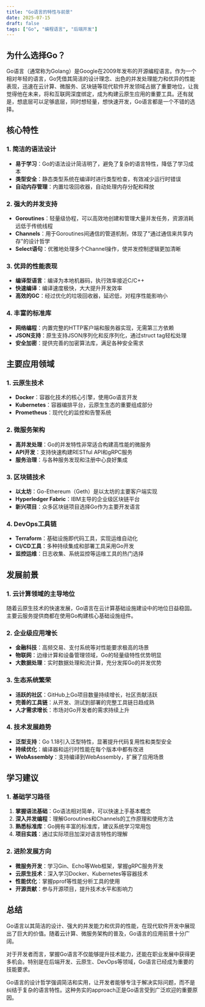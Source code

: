 ```yaml
---
title: "Go语言的特性与前景"
date: 2025-07-15
draft: false
tags: ["Go", "编程语言", "后端开发"]
---
```


## 为什么选择Go？
Go语言（通常称为Golang）是Google在2009年发布的开源编程语言。作为一个相对年轻的语言，Go凭借其简洁的设计理念、出色的并发处理能力和优异的性能表现，迅速在云计算、微服务、区块链等现代软件开发领域占据了重要地位，让我觉得他在未来，将和互联网深度绑定，成为构建云原生应用的重要工具。还有就是，想底层可以足够底层，同时想轻量，想快速开发，Go语言都是一个不错的选择。

## 核心特性

### 1. 简洁的语法设计
- **易于学习**：Go的语法设计简洁明了，避免了复杂的语言特性，降低了学习成本
- **类型安全**：静态类型系统在编译时进行类型检查，有效减少运行时错误
- **自动内存管理**：内置垃圾回收器，自动处理内存分配和释放

### 2. 强大的并发支持
- **Goroutines**：轻量级协程，可以高效地创建和管理大量并发任务，资源消耗远低于传统线程
- **Channels**：用于Goroutines间通信的管道机制，体现了"通过通信来共享内存"的设计哲学
- **Select语句**：优雅地处理多个Channel操作，使并发控制逻辑更加清晰

### 3. 优异的性能表现
- **编译型语言**：编译为本地机器码，执行效率接近C/C++
- **快速编译**：编译速度极快，大大提升开发效率
- **高效的GC**：经过优化的垃圾回收器，延迟低，对程序性能影响小

### 4. 丰富的标准库
- **网络编程**：内置完整的HTTP客户端和服务器实现，无需第三方依赖
- **JSON支持**：原生支持JSON序列化和反序列化，通过struct tag轻松处理
- **安全加密**：提供完善的加密算法库，满足各种安全需求

## 主要应用领域

### 1. 云原生技术
- **Docker**：容器化技术的核心引擎，使用Go语言开发
- **Kubernetes**：容器编排平台，云原生生态的重要组成部分
- **Prometheus**：现代化的监控和告警系统

### 2. 微服务架构
- **高并发处理**：Go的并发特性非常适合构建高性能的微服务
- **API开发**：支持快速构建RESTful API和gRPC服务
- **服务治理**：与各种服务发现和注册中心良好集成

### 3. 区块链技术
- **以太坊**：Go-Ethereum（Geth）是以太坊的主要客户端实现
- **Hyperledger Fabric**：IBM主导的企业级区块链平台
- **新兴项目**：众多区块链项目选择Go作为主要开发语言

### 4. DevOps工具链
- **Terraform**：基础设施即代码工具，实现运维自动化
- **CI/CD工具**：多种持续集成和部署工具采用Go开发
- **监控运维**：日志收集、系统监控等运维工具的热门选择

## 发展前景

### 1. 云计算领域的主导地位
随着云原生技术的快速发展，Go语言在云计算基础设施建设中的地位日益稳固。主要云服务提供商都在使用Go构建核心基础设施组件。

### 2. 企业级应用增长
- **金融科技**：高频交易、支付系统等对性能要求极高的场景
- **物联网**：边缘计算和设备管理领域，Go的轻量级特性优势明显
- **大数据处理**：实时数据处理和流计算，充分发挥Go的并发优势

### 3. 生态系统繁荣
- **活跃的社区**：GitHub上Go项目数量持续增长，社区贡献活跃
- **完善的工具链**：从开发、测试到部署的完整工具链日趋成熟
- **人才需求增长**：市场对Go开发者的需求持续上升

### 4. 技术发展趋势
- **泛型支持**：Go 1.18引入泛型特性，显著提升代码复用性和类型安全
- **持续优化**：编译器和运行时性能在每个版本中都有改进
- **WebAssembly**：支持编译到WebAssembly，扩展了应用场景

## 学习建议

### 1. 基础学习路径
1. **掌握语法基础**：Go语法相对简单，可以快速上手基本概念
2. **深入并发编程**：理解Goroutines和Channels的工作原理和使用方法
3. **熟悉标准库**：Go拥有丰富的标准库，建议系统学习常用包
4. **项目实践**：通过实际项目加深对语言特性的理解

### 2. 进阶发展方向
- **微服务开发**：学习Gin、Echo等Web框架，掌握gRPC服务开发
- **云原生技术**：深入学习Docker、Kubernetes等容器技术
- **性能优化**：掌握pprof等性能分析工具的使用
- **开源贡献**：参与开源项目，提升技术水平和影响力

## 总结
Go语言以其简洁的设计、强大的并发能力和优异的性能，在现代软件开发中展现出了巨大的价值。随着云计算、微服务架构的普及，Go语言的应用前景十分广阔。

对于开发者而言，掌握Go语言不仅能够提升技术能力，还能在职业发展中获得更多机会。特别是在后端开发、云原生、DevOps等领域，Go语言已经成为重要的技能要求。

Go语言的设计哲学强调简洁和实用，让开发者能够专注于解决实际问题，而不是纠结于复杂的语言特性。这种务实的approach正是Go语言受到广泛欢迎的重要原因。